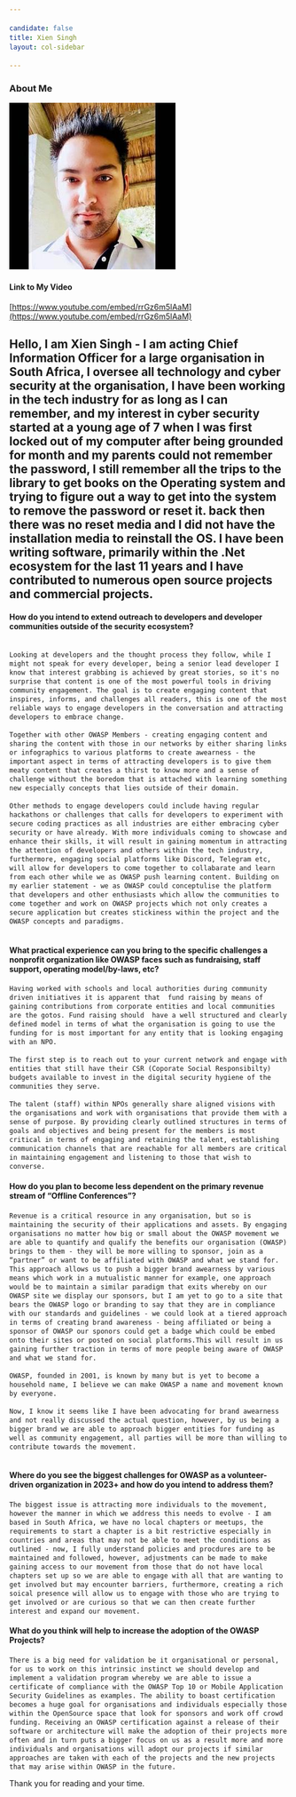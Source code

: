 ```yaml
---

candidate: false
title: Xien Singh
layout: col-sidebar

---
```


### About Me
![Xien Singh](/assets/images/xien_singh_photo.jpg)


#### Link to My Video
[https://www.youtube.com/embed/rrGz6m5lAaM](https://www.youtube.com/embed/rrGz6m5lAaM)

Hello, I am Xien Singh - I am acting Chief Information Officer for a large organisation in South Africa, I oversee all technology and cyber security at the organisation, I have been working in the tech industry for as long as I can remember, and my interest in cyber security started at a young age of 7 when I was first locked out of my computer after being grounded for month and my parents could not remember the password, I still remember all the trips to the library to get books on the Operating system and trying to figure out a way to get into the system to remove the password or reset it. back then there was no reset media and I did not have the installation media to reinstall the OS. I have been writing software, primarily within the .Net ecosystem for the last 11 years and I have contributed to numerous open source projects and commercial projects.
--- 

#### How do you intend to extend outreach to developers and developer communities outside of the security ecosystem?

```

Looking at developers and the thought process they follow, while I might not speak for every developer, being a senior lead developer I know that interest grabbing is achieved by great stories, so it's no surprise that content is one of the most powerful tools in driving community engagement. The goal is to create engaging content that inspires, informs, and challenges all readers, this is one of the most reliable ways to engage developers in the conversation and attracting developers to embrace change.

Together with other OWASP Members - creating engaging content and sharing the content with those in our networks by either sharing links or infographics to various platforms to create awearness - the important aspect in terms of attracting developers is to give them meaty content that creates a thirst to know more and a sense of challenge without the boredom that is attached with learning something new especially concepts that lies outside of their domain.

Other methods to engage developers could include having regular hackathons or challenges that calls for developers to experiment with secure coding practices as all industries are either embracing cyber security or have already. With more individuals coming to showcase and enhance their skills, it will result in gaining momentum in attracting the attention of developers and others within the tech industry, furthermore, engaging social platforms like Discord, Telegram etc, will allow for developers to come together to collabarate and learn from each other while we as OWASP push learning content. Building on my earlier statement - we as OWASP could conceptulise the platform that developers and other enthusiasts which allow the communities to come together and work on OWASP projects which not only creates a secure application but creates stickiness within the project and the OWASP concepts and paradigms.


```

#### What practical experience can you bring to the specific challenges a nonprofit organization like OWASP faces such as fundraising, staff support, operating model/by-laws, etc?

```
Having worked with schools and local authorities during community driven initiatives it is apparent that  fund raising by means of gaining contributions from corporate entities and local communities are the gotos. Fund raising should  have a well structured and clearly defined model in terms of what the organisation is going to use the funding for is most important for any entity that is looking engaging with an NPO.

The first step is to reach out to your current network and engage with entities that still have their CSR (Coporate Social Responsibilty) budgets available to invest in the digital security hygiene of the communities they serve.

The talent (staff) within NPOs generally share aligned visions with the organisations and work with organisations that provide them with a sense of purpose. By providing clearly outlined structures in terms of goals and objectives and being present for the members is most critical in terms of engaging and retaining the talent, establishing communication channels that are reachable for all members are critical in maintaining engagement and listening to those that wish to converse.

```

#### How do you plan to become less dependent on the primary revenue stream of “Offline Conferences”?

```
Revenue is a critical resource in any organisation, but so is maintaining the security of their applications and assets. By engaging organisations no matter how big or small about the OWASP movement we are able to quantify and qualify the benefits our organisation (OWASP) brings to them - they will be more willing to sponsor, join as a “partner” or want to be affiliated with OWASP and what we stand for. This approach allows us to push a bigger brand awearness by various means which work in a mutualistic manner for example, one approach would be to maintain a similar paradigm that exits whereby on our OWASP site we display our sponsors, but I am yet to go to a site that bears the OWASP logo or branding to say that they are in compliance with our standards and guidelines - we could look at a tiered approach in terms of creating brand awareness - being affiliated or being a sponsor of OWASP our sponors could get a badge which could be embed onto their sites or posted on social platforms.This will result in us gaining further traction in terms of more people being aware of OWASP and what we stand for. 

OWASP, founded in 2001, is known by many but is yet to become a household name, I believe we can make OWASP a name and movement known by everyone.

Now, I know it seems like I have been advocating for brand awearness and not really discussed the actual question, however, by us being a bigger brand we are able to approach bigger entities for funding as well as community engagement, all parties will be more than willing to contribute towards the movement.


```

#### Where do you see the biggest challenges for OWASP as a volunteer-driven organization in 2023+ and how do you intend to address them?

```
The biggest issue is attracting more individuals to the movement, however the manner in which we address this needs to evolve - I am based in South Africa, we have no local chapters or meetups, the requirements to start a chapter is a bit restrictive especially in countries and areas that may not be able to meet the conditions as outlined - now, I fully understand policies and procdures are to be maintained and followed, however, adjustments can be made to make gaining access to our movement from those that do not have local chapters set up so we are able to engage with all that are wanting to get involved but may encounter barriers, furthermore, creating a rich soical presence will allow us to engage with those who are trying to get involved or are curious so that we can then create further interest and expand our movement.

```

#### What do you think will help to increase the adoption of the OWASP Projects?

```
There is a big need for validation be it organisational or personal, for us to work on this intrinsic instinct we should develop and implement a validation program whereby we are able to issue a certificate of compliance with the OWASP Top 10 or Mobile Application Security Guidelines as examples. The ability to boast certification becomes a huge goal for organisations and individuals especially those within the OpenSource space that look for sponsors and work off crowd funding. Receiving an OWASP certification against a release of their software or architecture will make the adoption of their projects more often and in turn puts a bigger focus on us as a result more and more individuals and organisations will adopt our projects if similar approaches are taken with each of the projects and the new projects that may arise within OWASP in the future.

```

Thank you for reading and your time.
